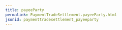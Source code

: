 ```yaml
---
title: payeeParty
permalink: PaymentTradeSettlement.payeeParty.html
jsonid: paymenttradesettlement_payeeparty
---
```

